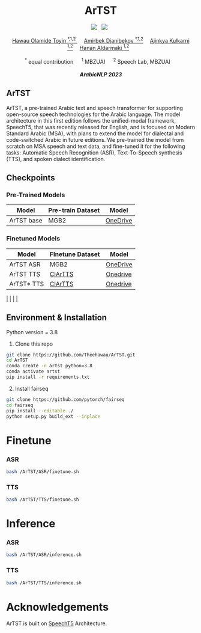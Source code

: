 <div align="center">

<h1> ArTST </h1>

<a href=''> <a href=''><img src='https://img.shields.io/badge/paper-ArXiv-red'></a> &nbsp;  <a href='https://artstts.wixsite.com/artsttts'><img src='https://img.shields.io/badge/demo-Page-green'></a> &nbsp;

<div>
    <a href='' target='_blank'>Hawau Olamide Toyin <sup>*,1,2</sup> </a>&emsp;
    <a href='' target='_blank'>Amirbek Djanibekov <sup>*,1,2</a>&emsp;
    <a href='' target='_blank'>Ajinkya Kulkarni <sup>1,2</a>&emsp;
    <a href='' target='_blank'>Hanan Aldarmaki <sup>1,2</a>&emsp;
</div>
<br>
<div>
    <sup>*</sup> equal contribution &emsp; <sup>1</sup> MBZUAI &emsp; <sup>2</sup> Speech Lab, MBZUAI &emsp; 
</div>
<br>
<i><strong><a target='_blank'>ArabicNLP 2023</a></strong></i>
<br>
</div>

## ArTST 
ArTST, a pre-trained Arabic text and speech transformer for supporting open-source speech technologies for the Arabic language. The model architecture in this first edition follows the unified-modal framework, SpeechT5, that was recently released for English, and is focused on Modern Standard Arabic (MSA), with plans to extend the model for dialectal and code-switched Arabic in future editions. We pre-trained the model from scratch on MSA speech and text data, and fine-tuned it for the following tasks: Automatic Speech Recognition (ASR), Text-To-Speech synthesis (TTS), and spoken dialect identification. 


## Checkpoints

### Pre-Trained Models

 Model | Pre-train Dataset | Model |
| --- | --- | --- |
| ArTST base | MGB2 | [OneDrive](https://mbzuaiac.sharepoint.com/:u:/s/Interns-Summer23/Eap0It3DUTtIhLnanxJe-SEBeHalIkEoCvJUFB_rARqcdQ?e=HbhV87) |

### Finetuned Models
 Model | FInetune Dataset | Model |
| --- | --- | --- |
| ArTST ASR | MGB2 | [OneDrive](https://mbzuaiac.sharepoint.com/:u:/s/Interns-Summer23/EZhZt4Vs8CFFqLnJ3XeGVZcBgl2aJDcfsbE8q8WrH8HxVA?e=roH9Z2) |
| ArTST TTS | [ClArTTS]() | [Onedrive](https://mbzuaiac.sharepoint.com/:u:/s/Interns-Summer23/EUX97Mhgtm5CizEojxNl2tYB0UFTF4IZ1-OEY1RMdBKZwg?e=PWwc04) |
| ArTST* TTS |  [ClArTTS]() | [Onedrive](https://mbzuaiac.sharepoint.com/:u:/s/Interns-Summer23/EUi9oUDzfy9Ai1zWe428yT4BXXBWlyAJB0MSEG6IoUo01Q?e=1hwh2g)  |



|  |  |  |



## Environment & Installation

Python version = 3.8

1) Clone this repo
```bash
git clone https://github.com/Theehawau/ArTST.git
cd ArTST
conda create -n artst python=3.8
conda activate artst
pip install -r requirements.txt
```
2) Install fairseq
```bash
git clone https://github.com/pytorch/fairseq
cd fairseq
pip install --editable ./
python setup.py build_ext --inplace
```

# Finetune

### ASR

```bash
bash /ArTST/ASR/finetune.sh
```

### TTS

```bash
bash /ArTST/TTS/finetune.sh
```

# Inference
### ASR

```bash
bash /ArTST/ASR/inference.sh
```

### TTS

```bash
bash /ArTST/TTS/inference.sh
```

# Acknowledgements

ArTST is built on [SpeechT5](https://arxiv.org/abs/2110.07205) Architecture.